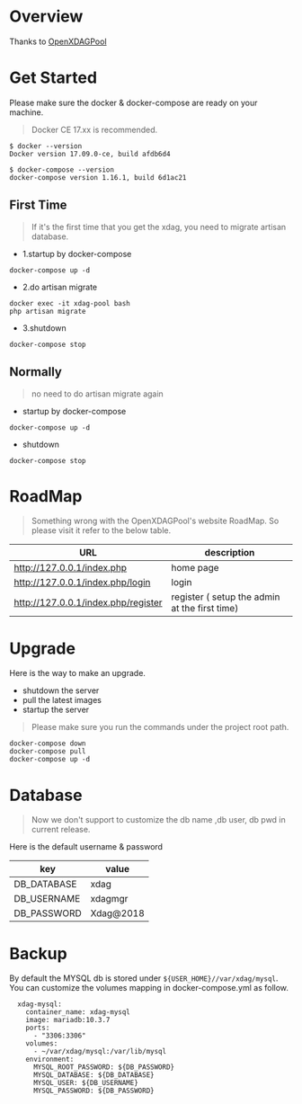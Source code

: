 # Overview

Thanks to [OpenXDAGPool](https://github.com/kbs1/openxdagpool)

# Get Started

Please make sure the docker & docker-compose are ready on your machine. 

> Docker CE 17.xx is recommended.

```
$ docker --version
Docker version 17.09.0-ce, build afdb6d4
```

```
$ docker-compose --version
docker-compose version 1.16.1, build 6d1ac21
```

## First Time

> If it's the first time that you get the xdag, you need to migrate artisan database.

* 1.startup by docker-compose

```
docker-compose up -d
```

* 2.do artisan migrate

```
docker exec -it xdag-pool bash
php artisan migrate
```

* 3.shutdown 

```
docker-compose stop
```

## Normally

> no need to do artisan migrate again

* startup by docker-compose

```
docker-compose up -d
```

* shutdown 

```
docker-compose stop
```



# RoadMap

> Something wrong with the OpenXDAGPool's website RoadMap. So please visit it refer to the below table.

URL | description
---|---
http://127.0.0.1/index.php | home page
http://127.0.0.1/index.php/login | login
http://127.0.0.1/index.php/register | register ( setup the admin at the first time)
 
# Upgrade 
 
Here is the way to make an upgrade.

* shutdown the server
* pull the latest images
* startup the server 
 
> Please make sure you run the commands under the project root path. 
 
```
docker-compose down
docker-compose pull
docker-compose up -d
``` 

# Database
 
> Now we don't support to customize the db name ,db user, db pwd in current release.

Here is the default username & password

key | value
---|---
DB_DATABASE | xdag
DB_USERNAME | xdagmgr
DB_PASSWORD | Xdag@2018


# Backup

By default the MYSQL db is stored under `${USER_HOME}//var/xdag/mysql`.
You can customize the volumes mapping in docker-compose.yml as follow.

```
  xdag-mysql:
    container_name: xdag-mysql
    image: mariadb:10.3.7
    ports:
      - "3306:3306"
    volumes:
      - ~/var/xdag/mysql:/var/lib/mysql
    environment:
      MYSQL_ROOT_PASSWORD: ${DB_PASSWORD}
      MYSQL_DATABASE: ${DB_DATABASE}
      MYSQL_USER: ${DB_USERNAME}
      MYSQL_PASSWORD: ${DB_PASSWORD}
```